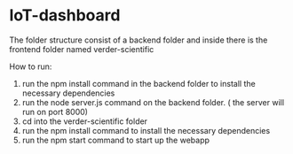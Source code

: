 # IoT-dashboard

The folder structure consist of a backend folder and inside there is the frontend folder named verder-scientific

How to run:

1. run the npm install command in the backend folder to install the necessary dependencies 
2. run the node server.js command on the backend folder. ( the server will run on port 8000)
3. cd into the verder-scientific folder
4. run the npm install command to install the necessary dependencies 
5. run the npm start command to start up the webapp
